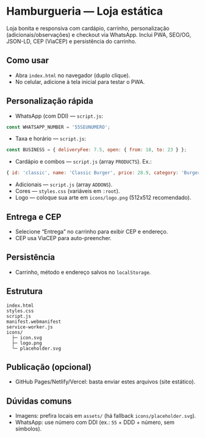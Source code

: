 # Hamburgueria — Loja estática

Loja bonita e responsiva com cardápio, carrinho, personalização (adicionais/observações) e checkout via WhatsApp. Inclui PWA, SEO/OG, JSON-LD, CEP (ViaCEP) e persistência do carrinho.

## Como usar
- Abra `index.html` no navegador (duplo clique).
- No celular, adicione à tela inicial para testar o PWA.

## Personalização rápida
- WhatsApp (com DDI) — `script.js`:
```js
const WHATSAPP_NUMBER = '55SEUNUMERO';
```
- Taxa e horário — `script.js`:
```js
const BUSINESS = { deliveryFee: 7.5, open: { from: 18, to: 23 } };
```
- Cardápio e combos — `script.js` (array `PRODUCTS`). Ex.: 
```js
{ id: 'classic', name: 'Classic Burger', price: 28.9, category: 'Burgers', image: './assets/classic.jpg' }
```
- Adicionais — `script.js` (array `ADDONS`).
- Cores — `styles.css` (variáveis em `:root`).
- Logo — coloque sua arte em `icons/logo.png` (512x512 recomendado).

## Entrega e CEP
- Selecione “Entrega” no carrinho para exibir CEP e endereço.
- CEP usa ViaCEP para auto-preencher.

## Persistência
- Carrinho, método e endereço salvos no `localStorage`.

## Estrutura
```
index.html
styles.css
script.js
manifest.webmanifest
service-worker.js
icons/
  ├─ icon.svg
  ├─ logo.png
  └─ placeholder.svg
```

## Publicação (opcional)
- GitHub Pages/Netlify/Vercel: basta enviar estes arquivos (site estático).

## Dúvidas comuns
- Imagens: prefira locais em `assets/` (há fallback `icons/placeholder.svg`).
- WhatsApp: use número com DDI (ex.: `55` + DDD + número, sem símbolos).

